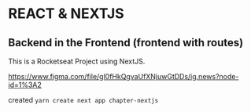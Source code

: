 # REACT & NEXTJS

## Backend in the Frontend (frontend with routes)

This is a Rocketseat Project using NextJS.

https://www.figma.com/file/gl0fHkQgvaUfXNjuwGtDDs/ig.news?node-id=1%3A2

created `yarn create next app chapter-nextjs`

